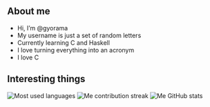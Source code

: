 ## About me

- Hi, I’m @gyorama
- My username is just a set of random letters
- Currently learning C and Haskell
- I love turning everything into an acronym
- I love C

## Interesting things
![Most used languages](https://github-readme-stats.vercel.app/api/top-langs/?username=gyorama)         ![Me contribution streak](https://github-readme-streak-stats.herokuapp.com/?user=gyorama)
![Me GitHub stats](https://github-readme-stats.vercel.app/api?username=gyorama&show_icons=true)

<!---
gyorama/gyorama is a ✨ special ✨ repository because its `README.md` (this file) appears on your GitHub profile.
You can click the Preview link to take a look at your changes.
--->

